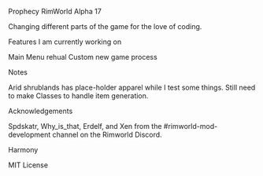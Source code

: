 Prophecy 
RimWorld Alpha 17

Changing different parts of the game for the love of coding.

Features I am currently working on

Main Menu rehual
Custom new game process

Notes

Arid shrublands has place-holder apparel while I test some things. Still need to make Classes to handle item generation.

Acknowledgements

Spdskatr, Why_is_that, Erdelf, and Xen from the #rimworld-mod-development channel on the Rimworld Discord.

 Harmony

 MIT License

